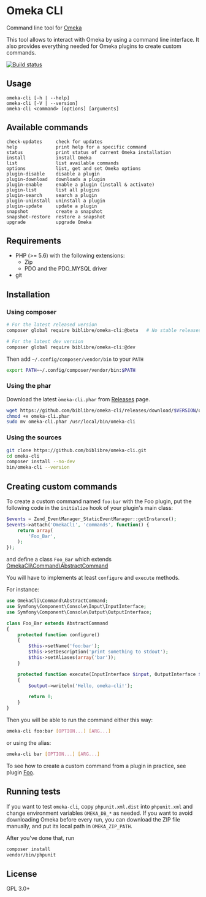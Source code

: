 # Omeka CLI

Command line tool for [Omeka]

This tool allows to interact with Omeka by using a command line interface.
It also provides everything needed for Omeka plugins to create custom
commands.

[![Build status][Build status]][Travis]

## Usage

    omeka-cli [-h | --help]
    omeka-cli [-V | --version]
    omeka-cli <command> [options] [arguments]

## Available commands

    check-updates     check for updates
    help              print help for a specific command
    status            print status of current Omeka installation
    install           install Omeka
    list              list available commands
    options           list, get and set Omeka options
    plugin-disable    disable a plugin
    plugin-download   downloads a plugin
    plugin-enable     enable a plugin (install & activate)
    plugin-list       list all plugins
    plugin-search     search a plugin
    plugin-uninstall  uninstall a plugin
    plugin-update     update a plugin
    snapshot          create a snapshot
    snapshot-restore  restore a snapshot
    upgrade           upgrade Omeka

## Requirements

- PHP (>= 5.6) with the following extensions:
  - Zip
  - PDO and the PDO_MYSQL driver
- git

## Installation

### Using composer

```sh
# For the latest released version
composer global require biblibre/omeka-cli:@beta   # No stable releases yet!

# For the latest dev version
composer global require biblibre/omeka-cli:@dev
```

Then add `~/.config/composer/vendor/bin` to your `PATH`

```sh
export PATH=~/.config/composer/vendor/bin:$PATH
```

### Using the phar

Download the latest ̀`omeka-cli.phar` from [Releases] page.

```sh
wget https://github.com/biblibre/omeka-cli/releases/download/$VERSION/omeka-cli.phar
chmod +x omeka-cli.phar
sudo mv omeka-cli.phar /usr/local/bin/omeka-cli
```

### Using the sources

```sh
git clone https://github.com/biblibre/omeka-cli.git
cd omeka-cli
composer install --no-dev
bin/omeka-cli --version
```

## Creating custom commands

To create a custom command named `foo:bar` with the Foo plugin, put the
following code in the `initialize` hook of your plugin's main class:

```php
$events = Zend_EventManager_StaticEventManager::getInstance();
$events->attach('OmekaCli', 'commands', function() {
    return array(
        'Foo_Bar',
    );
});
```

and define a class `Foo_Bar` which extends
[OmekaCli\Command\AbstractCommand](src/Command/AbstractCommand.php)

You will have to implements at least `configure` and `execute` methods.

For instance:

```php
use OmekaCli\Command\AbstractCommand;
use Symfony\Component\Console\Input\InputInterface;
use Symfony\Component\Console\Output\OutputInterface;

class Foo_Bar extends AbstractCommand
{
    protected function configure()
    {
        $this->setName('foo:bar');
        $this->setDescription('print something to stdout');
        $this->setAliases(array('bar'));
    }

    protected function execute(InputInterface $input, OutputInterface $output)
    {
        $output->writeln('Hello, omeka-cli!');

        return 0;
    }
}
```

Then you will be able to run the command either this way:

```sh
omeka-cli foo:bar [OPTION...] [ARG...]
```

or using the alias:

```sh
omeka-cli bar [OPTION...] [ARG...]
```

To see how to create a custom command from a plugin in practice, see plugin
[Foo].

## Running tests

If you want to test `omeka-cli`, copy `phpunit.xml.dist` into `phpunit.xml` and
change environment variables `OMEKA_DB_*` as needed.
If you want to avoid downloading Omeka before every run, you can download the
ZIP file manually, and put its local path in `OMEKA_ZIP_PATH`.

After you've done that, run

```sh
composer install
vendor/bin/phpunit
```

## License

GPL 3.0+

[Omeka]: https://omeka.org/
[Releases]: https://github.com/biblibre/omeka-cli/releases
[Foo]: https://github.com/biblibre/omeka-plugin-Foo
[Build status]: https://travis-ci.org/biblibre/omeka-cli.svg?branch=master
[Travis]: https://travis-ci.org/biblibre/omeka-cli "biblibre/omeka-cli - Travis CI"
